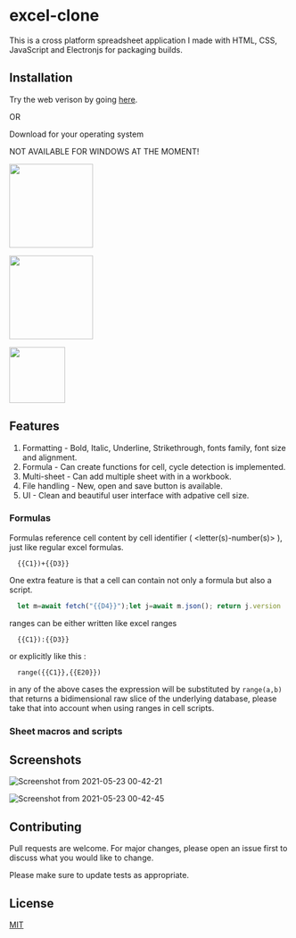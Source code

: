 # excel-clone

This is a cross platform spreadsheet application I made with HTML, CSS, JavaScript and Electronjs for packaging builds.

## Installation

Try the web verison by going [here](https://amanksdotdev.github.io/excel-clone/).

OR

Download for your operating system

NOT AVAILABLE FOR WINDOWS AT THE MOMENT!

<img src="https://user-images.githubusercontent.com/40262320/119237731-f3b3d880-bb5b-11eb-9349-4a2ebf50a6ee.png" width="150">

<a href="https://drive.google.com/drive/folders/1zxbZsI5DE1y14Fi3ouqAQ9dQvODFMdBb?usp=sharing" target="_blank"><img src="https://user-images.githubusercontent.com/40262320/119237840-9c623800-bb5c-11eb-8f99-271b0f78a44c.png" width="150"></a>

<a href="https://drive.google.com/drive/folders/18f81F2m4aDxcUgwGsneml0c_nQiGyskX?usp=sharing" target="_blank"><img src="https://user-images.githubusercontent.com/40262320/119237951-46da5b00-bb5d-11eb-812c-1d758421545d.png" width="100"></a>

## Features
1. Formatting - Bold, Italic, Underline, Strikethrough, fonts family, font size and alignment.
2. Formula - Can create functions for cell, cycle detection is implemented.
3. Multi-sheet - Can add multiple sheet with in a workbook.
4. File handling - New, open and save button is available.
5. UI - Clean and beautiful user interface with adpative cell size.


### Formulas
  Formulas reference cell content by cell identifier ( <letter(s)-number(s)> ), just like regular excel formulas.
  ```
    {{C1})+{{D3}}
  ```
  
  One extra feature is that a cell can contain not only a formula but also a script. 
  ```javascript
    let m=await fetch("{{D4}}");let j=await m.json(); return j.version
  ```
  ranges can be either written like excel ranges
  ```
    {{C1}):{{D3}}
  ```
  or explicitly like this :
  ```
    range({{C1}},{{E20}})
  ```
  in any of the above cases the expression will be substituted by `range(a,b)` that returns a bidimensional raw slice of the underlying database,
  please take that into account when using ranges in cell scripts.
### Sheet macros and scripts
  

## Screenshots
![Screenshot from 2021-05-23 00-42-21](https://user-images.githubusercontent.com/40262320/119238401-d6810900-bb5f-11eb-8c35-b9c8d04de5b4.png)

![Screenshot from 2021-05-23 00-42-45](https://user-images.githubusercontent.com/40262320/119238419-e698e880-bb5f-11eb-8c1c-f13eef670690.png)


## Contributing
Pull requests are welcome. For major changes, please open an issue first to discuss what you would like to change.

Please make sure to update tests as appropriate.

## License
[MIT](https://choosealicense.com/licenses/mit/)

